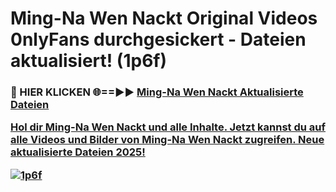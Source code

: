 # Ming-Na Wen Nackt Original Videos 0nlyFans durchgesickert - Dateien aktualisiert! (1p6f)

<h3>🔴 HIER KLICKEN 🌐==►► <a href="https://tinyurl.com/h6vf6nb8" rel="nofollow">Ming-Na Wen Nackt Aktualisierte Dateien

Hol dir Ming-Na Wen Nackt und alle Inhalte. Jetzt kannst du auf alle Videos und Bilder von Ming-Na Wen Nackt zugreifen. Neue aktualisierte Dateien 2025!

[![1p6f](https://i.imgur.com/sD4kR3V.gif)](https://tinyurl.com/h6vf6nb8)
